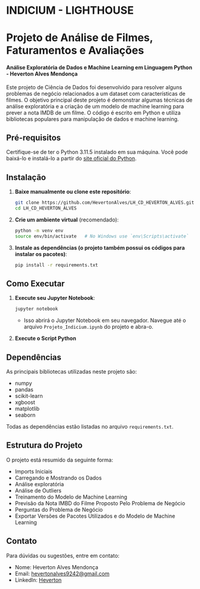 # INDICIUM - LIGHTHOUSE

# Projeto de Análise de Filmes, Faturamentos e Avaliações

#### Análise Exploratória de Dados e Machine Learning em Linguagem Python - Heverton Alves Mendonça

Este projeto de Ciência de Dados foi desenvolvido para resolver alguns problemas de negócio relacionados a um dataset com características de filmes. O objetivo principal deste projeto é demonstrar algumas técnicas de análise exploratória e a criação de um modelo de machine learning para prever a nota IMDB de um filme. O código é escrito em Python e utiliza bibliotecas populares para manipulação de dados e machine learning.

## Pré-requisitos

Certifique-se de ter o Python 3.11.5 instalado em sua máquina. Você pode baixá-lo e instalá-lo a partir do [site oficial do Python](https://www.python.org/).

## Instalação

1. **Baixe manualmente ou clone este repositório**:
    ```bash
    git clone https://github.com/HevertonAlves/LH_CD_HEVERTON_ALVES.git
    cd LH_CD_HEVERTON_ALVES
    ```

2. **Crie um ambiente virtual** (recomendado):
    ```bash
    python -m venv env
    source env/bin/activate   # No Windows use `env\Scripts\activate`
    ```

3. **Instale as dependências (o projeto também possui os códigos para instalar os pacotes)**:
    ```bash
    pip install -r requirements.txt
    ```

## Como Executar

1. **Execute seu Jupyter Notebook**:
    ```bash
    jupyter notebook
    ```
   - Isso abrirá o Jupyter Notebook em seu navegador. Navegue até o arquivo `Projeto_Indicium.ipynb` do projeto e abra-o.

3. **Execute o Script Python**

## Dependências

As principais bibliotecas utilizadas neste projeto são:

- numpy
- pandas
- scikit-learn
- xgboost
- matplotlib
- seaborn

Todas as dependências estão listadas no arquivo `requirements.txt`.

## Estrutura do Projeto

O projeto está resumido da seguinte forma:

- Imports Iniciais
- Carregando e Mostrando os Dados
- Análise exploratória
- Análise de Outliers
- Treinamento do Modelo de Machine Learning
- Previsão da Nota IMBD do Filme Proposto Pelo Problema de Negócio
- Perguntas do Problema de Negócio
- Exportar Versões de Pacotes Utilizados e do Modelo de Machine Learning

 ## Contato

Para dúvidas ou sugestões, entre em contato:

- Nome: Heverton Alves Mendonça
- Email: hevertonalves9242@gmail.com
- LinkedIn: [Heverton](https://www.linkedin.com/in/heverton-alves-32378b2ab/)

